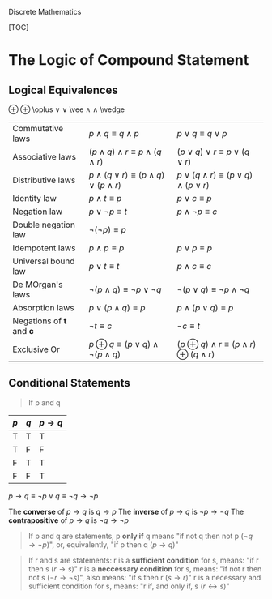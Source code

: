 Discrete Mathematics

[TOC]

# The Logic of Compound Statement

## Logical Equivalences
⊕
⊕
 	\oplus	∨
∨
\vee	∧
∧
\wedge

|  |  |  |
| --- | --- | --- |
| Commutative laws | $p \wedge q \equiv q \wedge p$ | $p \vee q \equiv q \vee p$ |
| Associative laws | $(p \wedge q) \wedge r \equiv p \wedge (q \wedge r)$ | $(p \vee q) \vee r \equiv p \vee (q \vee r)$ |
| Distributive laws | $p \wedge (q \vee r) \equiv (p \wedge q) \vee (p \wedge r)$ | $p \vee (q \wedge r) \equiv (p \vee q) \wedge (p \vee r)$ |
| Identity law | $p \wedge t \equiv p$ | $p \vee c \equiv p$ |
| Negation law | $p \vee \neg p \equiv t$ | $p \wedge \neg p \equiv c$ |
| Double negation law | $\neg(\neg p)\equiv p$ |  |
| Idempotent laws | $p \wedge p \equiv p$ | $p \vee p \equiv p$ |
| Universal bound law | $p \vee t \equiv t$ | $p \wedge c \equiv c$ |
| De MOrgan's laws | $\neg (p \wedge q) \equiv \neg p \vee \neg q$ | $\neg (p \vee q) \equiv \neg p \wedge \neg q$ |
| Absorption laws | $p \vee (p \wedge q) \equiv p$ | $p \wedge (p \vee q) \equiv p$ |
| Negations of **t** and **c** | $\neg t \equiv c$ | $\neg c \equiv t$ |
| Exclusive Or | $p \oplus q \equiv (p \vee q) \wedge \neg (p \wedge q)$ | $(p \oplus q) \wedge r \equiv (p \wedge r) \oplus (q \wedge r)$ |

## Conditional Statements

>If p and q 

| $p$ | $q$ | $p \to q$ |
| --- | --- | --- |
| T | T | T |
| T | F | F |
| F | T | T |
| F | F | T |

$p \to q \equiv \neg p \vee q \equiv \neg q \to \neg p$

The **converse** of $p \to q$ is $q \to p$
The **inverse** of $p \to q$ is $\neg p \to \neg q$
The **contrapositive** of $p \to q$ is $\neg q \to \neg p$

>If p and q are statements, 
>p **only if** q means "if not q then not p ($\neg q \to \neg p$)", 
>or, equivalently, "if p then q ($p \to q$)"

>If r and s are statements:
>r is a **sufficient condition** for s, means: "if r then s ($r \to s$)"
>r is a **neccessary condition** for s, means: "if not r then not s ($\neg r \to \neg s$)", also means: "if s then r ($s \to r$)"
>r is a necessary and sufficient condition for s, means: "r if, and only if, s ($r \leftrightarrow s$)"
